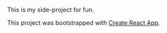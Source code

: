 This is my side-project for fun.

This project was bootstrapped with [Create React App](https://github.com/facebookincubator/create-react-app).